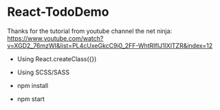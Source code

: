 # React-TodoDemo

Thanks for the tutorial from youtube channel the net ninja:
https://www.youtube.com/watch?v=XGD2_76mzWI&list=PL4cUxeGkcC9i0_2FF-WhtRIfIJ1lXlTZR&index=12

- Using React.createClass({})
- Using SCSS/SASS

- npm install
- npm start
